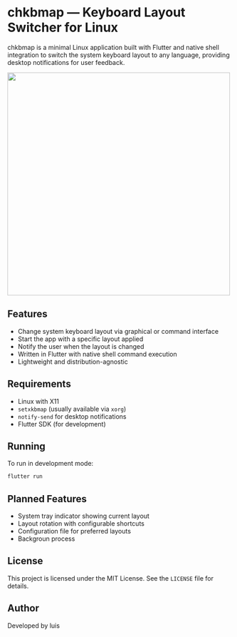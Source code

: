 # chkbmap — Keyboard Layout Switcher for Linux

chkbmap is a minimal Linux application built with Flutter and native shell integration to switch the system keyboard layout to any language, providing desktop notifications for user feedback.

<img src="./docs/demo.gif" height="500">


## Features

- Change system keyboard layout via graphical or command interface
- Start the app with a specific layout applied
- Notify the user when the layout is changed
- Written in Flutter with native shell command execution
- Lightweight and distribution-agnostic

## Requirements

- Linux with X11
- `setxkbmap` (usually available via `xorg`)
- `notify-send` for desktop notifications
- Flutter SDK (for development)

## Running

To run in development mode:

```bash
flutter run
````

## Planned Features

* System tray indicator showing current layout
* Layout rotation with configurable shortcuts
* Configuration file for preferred layouts
* Backgroun process

## License

This project is licensed under the MIT License. See the `LICENSE` file for details.

## Author

Developed by luis

